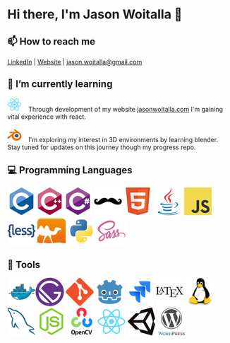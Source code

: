 # Hi there, I'm Jason Woitalla 👋

## 📫 How to reach me
[LinkedIn](https://www.linkedin.com/in/jason-woitalla/) | [Website](jasonwoitalla.com) | [jason.woitalla@gmail.com](jason.woitalla@gmail.com)

## 🌱 I’m currently learning
<img src="./images/react.svg" width=32>&nbsp; &nbsp;
Through development of my website [jasonwoitalla.com](jasonwoitalla.com) I'm gaining vital experience with react.
<br><br>
<img src="./images/blender.svg" width=32>&nbsp; &nbsp;
I'm exploring my interest in 3D environments by learning blender. Stay tuned for updates on this journey though my progress repo.

## 💻 Programming Languages
<img src="./images/c.svg" width=64><img src="./images/cpp.svg" width=64><img src="./images/c-sharp.svg" width=64>
<img src="./images/handlebars.svg" width=64>
<img src="./images/html.svg" width=64>
<img src="./images/java.svg" width=64>
<img src="./images/javascript.svg" width=64>
<img src="./images/less.svg" width=64>
<img src="./images/ocaml.svg" width=64>
<img src="./images/python.svg" width=64>
<img src="./images/sass.svg" width=64>
<br>

## 🔨 Tools
<img src="./images/docker.svg" width=64><img src="./images/gatsby.svg" width=64>
<img src="./images/git.svg" width=64>
<img src="./images/godot.svg" width=64>
<img src="./images/jira.svg" width=64>
<img src="./images/latex.svg" width=64>
<img src="./images/linux.svg" width=64>
<img src="./images/mysql.svg" width=64>
<img src="./images/nodejs.svg" width=64>
<img src="./images/opencv.svg" width=64>
<img src="./images/react.svg" width=64>
<img src="./images/unity.svg" width=64>
<img src="./images/wordpress.svg" width=64>

<!--
**jasonwoitalla/jasonwoitalla** is a ✨ _special_ ✨ repository because its `README.md` (this file) appears on your GitHub profile.

Here are some ideas to get you started:

- 🔭 I’m currently working on ...
- 🌱 I’m currently learning ...
- 👯 I’m looking to collaborate on ...
- 🤔 I’m looking for help with ...
- 💬 Ask me about ...
- 📫 How to reach me: ...
- 😄 Pronouns: ...
- ⚡ Fun fact: ...
-->
